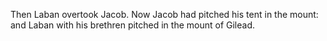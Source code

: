 Then Laban overtook Jacob. Now Jacob had pitched his tent in the mount: and Laban with his brethren pitched in the mount of Gilead.
